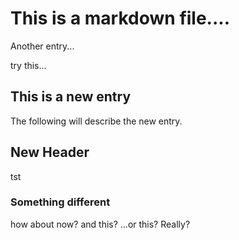 # This is a markdown file....

Another entry...

try this...

## This is a new entry
The following will describe the new entry.


## New Header
tst

### Something different
how about now? and this?
...or this? Really?